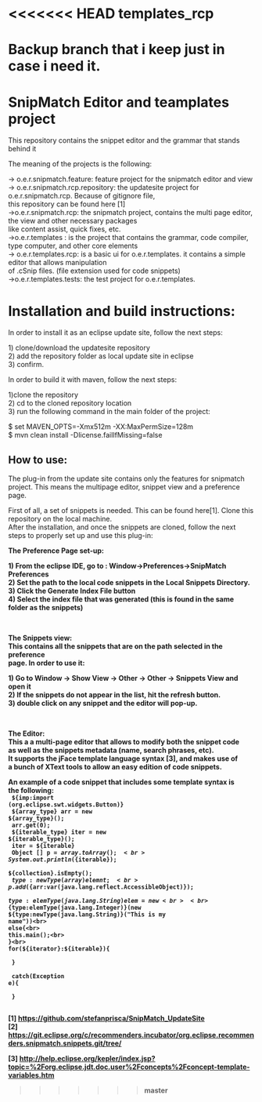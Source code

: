<<<<<<< HEAD
templates_rcp
=============
Backup branch that i keep just in case i need it.
=======
SnipMatch Editor and teamplates project
=====================

This repository contains the snippet editor and the grammar that stands behind it<br>

The meaning of the projects is the following:<br>

<p>
-> o.e.r.snipmatch.feature: feature project for the snipmatch editor and view<br>
-> o.e.r.snipmatch.rcp.repository: the updatesite project for o.e.r.snipmatch.rcp. Because of gitignore file,<br>
this repository can be found here [1]<br>
->o.e.r.snipmatch.rcp: the snipmatch project, contains the multi page editor, the view and other necessary packages<br>
like content assist, quick fixes, etc.<br>
->o.e.r.templates : is the project that contains the grammar, code compiler, type computer, and other core elements<br>
-> o.e.r.templates.rcp: is a basic ui for o.e.r.templates. it contains a simple editor that allows manipulation <br>
of .cSnip files. (file extension used for code snippets)<br>
->o.e.r.templates.tests: the test project for o.e.r.templates.<br>

</p>

<h1>Installation and build instructions:</h1>
In order to install it as an eclipse update site, follow the next steps:<br>
<p>
1) clone/download the updatesite repository<br>
2) add the repository folder as local update site in eclipse<br>
3) confirm.<br>
</p>

In order to build it with maven, follow the next steps:<br>
<p>
1)clone the repository<br>
2) cd to the cloned repository location<br>
3) run the following command in the main folder of the project:<br>
<p>
$ set MAVEN_OPTS=-Xmx512m -XX:MaxPermSize=128m<br>
$ mvn clean install -Dlicense.failIfMissing=false<br>
</p>
</p>


<h2>How to use:</h2>

The plug-in from the update site contains only the features for snipmatch<br> project. This means the multipage editor, snippet view and a preference page.<br>

First of all, a set of snippets is needed. This can be found here[1]. Clone this repository on the local machine.<br>
After the installation, and once the snippets are cloned, follow the next steps to properly set up and use this plug-in:<br>
<p>
<b>The Preference Page set-up:<b/>
<p>
1) From the eclipse IDE, go to : Window->Preferences->SnipMatch Preferences<br>
2) Set the path to the local code snippets in the Local Snippets Directory.<br>
3) Click the Generate Index File button<br>
4) Select the index file that was generated (this is found in the same folder as the snippets)<br>
</p>
</p>
<br>
<p>
<b>The Snippets view:</b>
<br>
This contains all the snippets that are on the path selected in the preference <br>page. In order to use it:<br>
<p>
1) Go to Window -> Show View -> Other -> Other -> Snippets View and open it<br>
2) If the snippets do not appear in the list, hit the refresh button.<br>
3) double click on any snippet and the editor will pop-up.
</p>
</p>
<br>
<p><b>The Editor:</b><br>
This a a multi-page editor that allows to modify both the snippet code<br>
as well as the snippets metadata (name, search phrases, etc).<br>
It supports the jFace template language syntax [3], and makes use of <br>
a bunch of XText tools to allow an easy edition of code snippets.<br>

An example of a code snippet that includes some template syntax is <br>
the following:<br>
<code>
${imp:import (org.eclipse.swt.widgets.Button)}<br>
${array_type} arr = new ${array_type}();<br>
arr.get(0);<br>
${iterable_type} iter = new ${iterable_type}();<br>
iter = ${iterable}<br>
Object [] p = ${array}.toArray();<br>
System.out.println(${iterable});<br>
${collection}.isEmpty();<br>
${type:newType(array)} elemnt;<br>
p.add(${arr:var(java.lang.reflect.AccessibleObject)});<br>
${type:elemType(java.lang.String)} elem = new <br><br>${type:elemType(java.lang.Integer)}(new ${type:newType(java.lang.String)}("This is my name"))<br>
else{<br>
 	this.main();<br>
 }<br>
for(${iterator}:${iterable}){<br>
<br>
}<br>
<br>
 catch(Exception e){<br>
 	<br>
 }<br>
</code>
</p>

[1]  https://github.com/stefanprisca/SnipMatch_UpdateSite<br>
[2] https://git.eclipse.org/c/recommenders.incubator/org.eclipse.recommenders.snipmatch.snippets.git/tree/

[3] http://help.eclipse.org/kepler/index.jsp?topic=%2Forg.eclipse.jdt.doc.user%2Fconcepts%2Fconcept-template-variables.htm
>>>>>>> master
